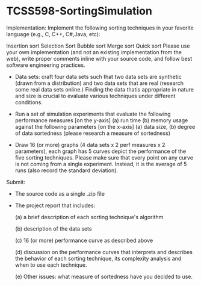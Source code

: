 # TCSS598-SortingSimulation
Implementation: Implement the following sorting techniques in your favorite language (e.g., C, C++, C#,Java, etc):

  Insertion sort
  Selection Sort
  Bubble sort
  Merge sort
  Quick sort
Please use your own implementation (and not an existing implementation from the web), write proper comments inline with your source code, and follow best software engineering practices.

 

- Data sets: craft four data sets such that two data sets are synthetic (drawn from a distribution) and two data sets that are real (research some real data sets online.) Finding the data thatis appropriate in nature and size is crucial to evaluate various techniques under different conditions.

 

- Run a set of simulation experiments that evaluate the following performance measures [on the y-axis] (a) run time (b) memory usage against the following parameters [on the x-axis] (a) data size, (b) degree of data sortedness (please research a measure of sortedness)

 

- Draw 16 (or more) graphs (4 data sets x 2 perf measures x 2 parameters), each graph has 5 curves depict the performance of the five sorting techniques. Please make sure that every point on any curve is not coming from a single experiment. Instead, it is the average of 5 runs (also record the standard deviation).

 

Submit:

- The source code as a single .zip file

- The project report that includes:

    (a) a brief description of each sorting technique's algorithm

    (b) description of the data sets 

    (c) 16 (or more) performance curve as described above

    (d) discussion on the performance curves that interprets and describes the behavior of each sorting technique, its complexity analysis and when to use each technique. 

    (e) Other issues: what measure of sortedness have you decided to use. 

